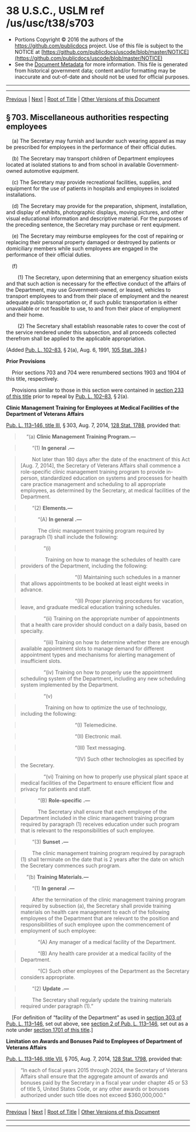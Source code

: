 ---
---

# 38 U.S.C., USLM ref /us/usc/t38/s703

* Portions Copyright © 2016 the authors of the https://github.com/publicdocs project.
  Use of this file is subject to the NOTICE at [https://github.com/publicdocs/uscode/blob/master/NOTICE](https://github.com/publicdocs/uscode/blob/master/NOTICE)
* See the [Document Metadata](././../../../../..//README.md) for more information.
  This file is generated from historical government data; content and/or formatting may be inaccurate and out-of-date and should not be used for official purposes.

----------
----------

[Previous](./../../../../..//us/usc/t38/ptI/ch7/m__us_usc_t38_s701.md) | [Next](./../../../../..//us/usc/t38/ptI/ch7/m__us_usc_t38_s705.md) | [Root of Title](./../../../../../) | [Other Versions of this Document](https://publicdocs.github.io/go/links?ns=uslm&ref=%2Fus%2Fusc%2Ft38%2Fs703)

## § 703. Miscellaneous authorities respecting employees

    (a) The Secretary may furnish and launder such wearing apparel as may be prescribed for employees in the performance of their official duties.

    (b) The Secretary may transport children of Department employees located at isolated stations to and from school in available Government-owned automotive equipment.

    (c) The Secretary may provide recreational facilities, supplies, and equipment for the use of patients in hospitals and employees in isolated installations.

    (d) The Secretary may provide for the preparation, shipment, installation, and display of exhibits, photographic displays, moving pictures, and other visual educational information and descriptive material. For the purposes of the preceding sentence, the Secretary may purchase or rent equipment.

    (e) The Secretary may reimburse employees for the cost of repairing or replacing their personal property damaged or destroyed by patients or domiciliary members while such employees are engaged in the performance of their official duties.

    (f)

        (1) The Secretary, upon determining that an emergency situation exists and that such action is necessary for the effective conduct of the affairs of the Department, may use Government-owned, or leased, vehicles to transport employees to and from their place of employment and the nearest adequate public transportation or, if such public transportation is either unavailable or not feasible to use, to and from their place of employment and their home.

        (2) The Secretary shall establish reasonable rates to cover the cost of the service rendered under this subsection, and all proceeds collected therefrom shall be applied to the applicable appropriation.

(Added [Pub. L. 102–83][/us/pl/102/83], § 2(a), Aug. 6, 1991, [105 Stat. 394][/us/stat/105/394].)

 __Prior Provisions__ 

    Prior sections 703 and 704 were renumbered sections 1903 and 1904 of this title, respectively.

    Provisions similar to those in this section were contained in [section 233 of this title][/us/usc/t38/s233] prior to repeal by [Pub. L. 102–83][/us/pl/102/83], § 2(a).

 __Clinic Management Training for Employees at Medical Facilities of the Department of Veterans Affairs__ 

[Pub. L. 113–146, title III][/us/pl/113/146/tIII], § 303, Aug. 7, 2014, [128 Stat. 1788][/us/stat/128/1788], provided that:

>     “(a) __Clinic Management Training Program.—__ 

>         “(1)  __In general__  __.—__ 

>         Not later than 180 days after the date of the enactment of this Act \[Aug. 7, 2014\], the Secretary of Veterans Affairs shall commence a role-specific clinic management training program to provide in-person, standardized education on systems and processes for health care practice management and scheduling to all appropriate employees, as determined by the Secretary, at medical facilities of the Department.

>         “(2) __Elements.—__ 

>             “(A)  __In general__  __.—__ 

>             The clinic management training program required by paragraph (1) shall include the following:

>                 “(i)

>                  Training on how to manage the schedules of health care providers of the Department, including the following:

>                          “(I) Maintaining such schedules in a manner that allows appointments to be booked at least eight weeks in advance.

>                          “(II) Proper planning procedures for vacation, leave, and graduate medical education training schedules.

>                 “(ii) Training on the appropriate number of appointments that a health care provider should conduct on a daily basis, based on specialty.

>                 “(iii) Training on how to determine whether there are enough available appointment slots to manage demand for different appointment types and mechanisms for alerting management of insufficient slots.

>                 “(iv) Training on how to properly use the appointment scheduling system of the Department, including any new scheduling system implemented by the Department.

>                 “(v)

>                  Training on how to optimize the use of technology, including the following:

>                          “(I) Telemedicine.

>                          “(II) Electronic mail.

>                          “(III) Text messaging.

>                          “(IV) Such other technologies as specified by the Secretary.

>                 “(vi) Training on how to properly use physical plant space at medical facilities of the Department to ensure efficient flow and privacy for patients and staff.

>             “(B)  __Role-specific__  __.—__ 

>             The Secretary shall ensure that each employee of the Department included in the clinic management training program required by paragraph (1) receives education under such program that is relevant to the responsibilities of such employee.

>         “(3)  __Sunset__  __.—__ 

>         The clinic management training program required by paragraph (1) shall terminate on the date that is 2 years after the date on which the Secretary commences such program.

>     “(b) __Training Materials.—__ 

>         “(1)  __In general__  __.—__ 

>         After the termination of the clinic management training program required by subsection (a), the Secretary shall provide training materials on health care management to each of the following employees of the Department that are relevant to the position and responsibilities of such employee upon the commencement of employment of such employee:

>             “(A) Any manager of a medical facility of the Department.

>             “(B) Any health care provider at a medical facility of the Department.

>             “(C) Such other employees of the Department as the Secretary considers appropriate.

>         “(2)  __Update__  __.—__ 

>         The Secretary shall regularly update the training materials required under paragraph (1).”

    \[For definition of “facility of the Department” as used in [section 303 of Pub. L. 113–146][/us/pl/113/146/s303], set out above, see [section 2 of Pub. L. 113–146][/us/pl/113/146/s2], set out as a note under [section 1701 of this title][/us/usc/t38/s1701].\]

 __Limitation on Awards and Bonuses Paid to Employees of Department of Veterans Affairs__ 

[Pub. L. 113–146, title VII][/us/pl/113/146/tVII], § 705, Aug. 7, 2014, [128 Stat. 1798][/us/stat/128/1798], provided that: 

> “In each of fiscal years 2015 through 2024, the Secretary of Veterans Affairs shall ensure that the aggregate amount of awards and bonuses paid by the Secretary in a fiscal year under chapter 45 or 53 of title 5, United States Code, or any other awards or bonuses authorized under such title does not exceed $360,000,000.”

----------

[Previous](./../../../../..//us/usc/t38/ptI/ch7/m__us_usc_t38_s701.md) | [Next](./../../../../..//us/usc/t38/ptI/ch7/m__us_usc_t38_s705.md) | [Root of Title](./../../../../../) | [Other Versions of this Document](https://publicdocs.github.io/go/links?ns=uslm&ref=%2Fus%2Fusc%2Ft38%2Fs703)

----------
----------

[/us/pl/102/83]: https://publicdocs.github.io/go/links?ns=uslm&ref=%2Fus%2Fpl%2F102%2F83
[/us/stat/105/394]: https://publicdocs.github.io/go/links?ns=uslm&ref=%2Fus%2Fstat%2F105%2F394
[/us/usc/t38/s233]: https://publicdocs.github.io/go/links?ns=uslm&ref=%2Fus%2Fusc%2Ft38%2Fs233
[/us/pl/102/83]: https://publicdocs.github.io/go/links?ns=uslm&ref=%2Fus%2Fpl%2F102%2F83
[/us/pl/113/146/tIII]: https://publicdocs.github.io/go/links?ns=uslm&ref=%2Fus%2Fpl%2F113%2F146%2FtIII
[/us/stat/128/1788]: https://publicdocs.github.io/go/links?ns=uslm&ref=%2Fus%2Fstat%2F128%2F1788
[/us/pl/113/146/s303]: https://publicdocs.github.io/go/links?ns=uslm&ref=%2Fus%2Fpl%2F113%2F146%2Fs303
[/us/pl/113/146/s2]: https://publicdocs.github.io/go/links?ns=uslm&ref=%2Fus%2Fpl%2F113%2F146%2Fs2
[/us/usc/t38/s1701]: https://publicdocs.github.io/go/links?ns=uslm&ref=%2Fus%2Fusc%2Ft38%2Fs1701
[/us/pl/113/146/tVII]: https://publicdocs.github.io/go/links?ns=uslm&ref=%2Fus%2Fpl%2F113%2F146%2FtVII
[/us/stat/128/1798]: https://publicdocs.github.io/go/links?ns=uslm&ref=%2Fus%2Fstat%2F128%2F1798


